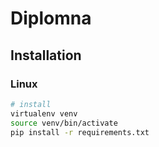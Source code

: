 # Diplomna

## Installation
### Linux
```bash
# install 
virtualenv venv
source venv/bin/activate
pip install -r requirements.txt
```